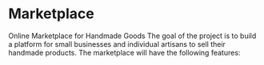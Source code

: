# Marketplace
Online Marketplace for Handmade Goods  The goal of the project is to build a platform for small businesses and individual artisans to sell their handmade products. The marketplace will have the following features:
